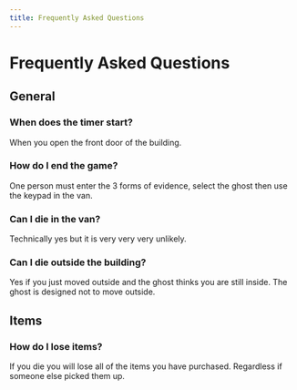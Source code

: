 ```yaml
---
title: Frequently Asked Questions
---
```


# Frequently Asked Questions

## General

### When does the timer start?

When you open the front door of the building.

### How do I end the game?

One person must enter the 3 forms of evidence, select the ghost then use the keypad in the van.

### Can I die in the van?

Technically yes but it is very very very unlikely.

### Can I die outside the building?

Yes if you just moved outside and the ghost thinks you are still inside. The ghost is designed not to move outside.

## Items

### How do I lose items?

If you die you will lose all of the items you have purchased. Regardless if someone else picked them up.
